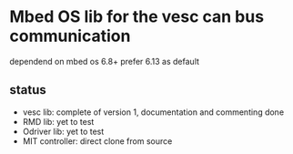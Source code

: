 # Mbed OS lib for the vesc can bus communication 
dependend on mbed os 6.8+ prefer 6.13 as default

## status
* vesc lib: complete of version 1, documentation and commenting done
* RMD lib: yet to test
* Odriver lib: yet to test
* MIT controller: direct clone from source
